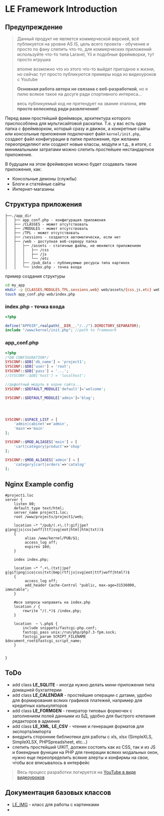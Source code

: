 # LE Framework Introduction

## Предупреждение
>Данный продукт не является коммерческой версией, всё публикуется на уровне AS IS,
>цель всего проекта - обучение и просто по фану слепить что-то, для коммерческих приложений
>используйте что-то типа Laravel, Yii и подобные фреймворки, тут просто игрушка
>
>вполне возможно что из этого что-то выйдет пригодное к жизни, но сейчас тут просто публикуются примеры кода из видеоуроков с Youtube
>
>**Основная работа автора не связана с веб-разработкой**, но я пилю всякое такое на досуге ради спортивного интереса...
>
>весь публикуемый код не претендует на звание эталона, **это просто велосипед ради развлечения!**

Перед вами простейший фреймворк, архитектура которого приспособлена для мультисайтовой раскатки. 
Т.е. у вас есть одна папка с фреймворком, который сразу и движок, а конкретные сайты или консольные приложения подключают файл `kernel/init.php`, создают файл конфигурации в папке приложения, при желании переопределяют или создают новые классы, модули и т.д., в итоге, с минимальными затратами можно слепить простейшее нестандартное приложение.

В будущем на этом фреймворке можно будет создавать такие приложения, как:
* Консольные демоны (службы)
* Блоги и статейные сайты
* Интернет-магазины

## Структура приложения
```
├──./app_dir
│   ├── app_conf.php - конфигурация приложения
│   ├── /CLASSES - может отсутствовать
│   ├── /MODULES - может отсутствовать
│   ├── /TPL - может отсутствовать
│   ├── /sessions - создается автоматически, если нет
│   ├── /web - доступная веб-серверу папка
│   │   ├── /assets - статичные файлы, не меняются приложением
│   │   │   ├── /css
│   │   │   ├── /js
│   │   │   └── /etc
│   │   ├── /pub_data - публикуемые ресурсы типа картинок
│   │   └── index.php - точка входа
```

пример создания структуры
```bash
cd my_app
mkdir -p {CLASSES,MODULES,TPL,sessions,web} web/assets/{css,js,etc} web/pub_data
touch app_conf.php web/index.php
```

### index.php - точка входа
```php
<?php

define("APPDIR",realpath(__DIR__."/../").DIRECTORY_SEPARATOR);
include "/www/kernel/init.php"; //path to framework
```

### app_conf.php
```php
<?php 
/*DB CONFIGURATION*/
SYSCONF::$DB['db_name'] = 'project1';
SYSCONF::$DB['user'] = 'root';
SYSCONF::$DB['pass'] = '...';
//SYSCONF::$DB['host'] = 'localhost';

//дефолтный модуль в корне сайта...
SYSCONF::$DEFAULT_MODULE['default']='welcome';

SYSCONF::$DEFAULT_MODULE['admin']='blog';




SYSCONF::$SPACE_LIST = [
    'admin|cabinet'=>'admin',
    'main'=>'main'
];

SYSCONF::$MOD_ALIASES['main'] = [
    'cart|category|product'=>'shop'
];

SYSCONF::$MOD_ALIASES['admin'] = [
    'category|cart|orders'=>'catalog'
];
```

## Nginx Example config
```nginx
#project1.loc
server {
	listen 80;
	default_type text/html;
	server_name project1.loc;
	root /www/projects/project1/web;

    location ~* ^/pub/(.+\.(?:gif|jpe?g|png|js|css|woff|ttf|svg|eot|html|htm|txt))$
    {
         alias /www/kernel/PUB/$1;
         access_log off;
         expires 10d;
    }

	index index.php;

	location ~* ^.+\.(txt|jpe?g|gif|png|ico|css|txt|bmp|rtf|js|svg|eot|ttf|woff|html?)$
	{
         access_log off;
         add_header Cache-Control "public, max-age=31536000, immutable";
	}
	
	#все запросы направить на index.php
	location / {
		rewrite ^/(.*)$ /index.php;
	}

	location  ~ \.php$ {
		include snippets/fastcgi-php.conf;
		fastcgi_pass unix:/run/php/php7.3-fpm.sock;
		fastcgi_param SCRIPT_FILENAME $document_root$fastcgi_script_name;
	}


}
```


## ToDo
* add class **LE_SQLITE** - иногда нужно делать мини-приложения типа домашней бухгалтерии
* add class **LE_CALENDAR** - простейшие операции с датами, удобно для формирования всяких графиков платежей, например для кредитных калькуляторов
* add class **LE_FORMGEN** - генератор типовых формочек с заполнением полей данными из БД, удобно для быстрого клепания редакторов в админке
* add class **LE_XML**, **LE_CSV** - чтение и генерация форматов для экспорта/импорта
* внедрить сторонние библиотеки для работы с xls, xlsx (SimpleXLS, SimpleXLSX, PHPSpreadsheet, etc...)
* слепить простейший UIKIT, должен состоять как из CSS, так и из JS и бэкендные функции на PHP для генерации всяких модальных окон, нужно еще переопределить всякие алерты и конфирмы на свои, чтобы все вписывалось в интерфейс


> Весь процесс разработки логируется на [YouTube в виде видеоуроков](https://www.youtube.com/watch?v=hEfP0tYnmd4&list=PL0WBDVO8h9xcHuyw19JnOVjbxS-p6X3VF)


## Документация базовых классов
* [LE_IMG](CLASSES/core/LE_IMG.md) - класс для работы с картинками
* 
